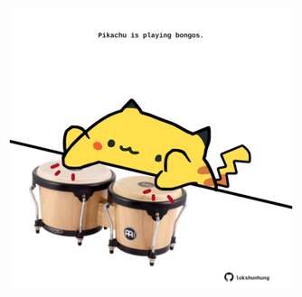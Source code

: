 <!-- built at 06/05/2021, 14:02:02 UTC -->
<p align="center">
  <img width="500" height="500" src="./ReadmeImage.svg">
</p>

